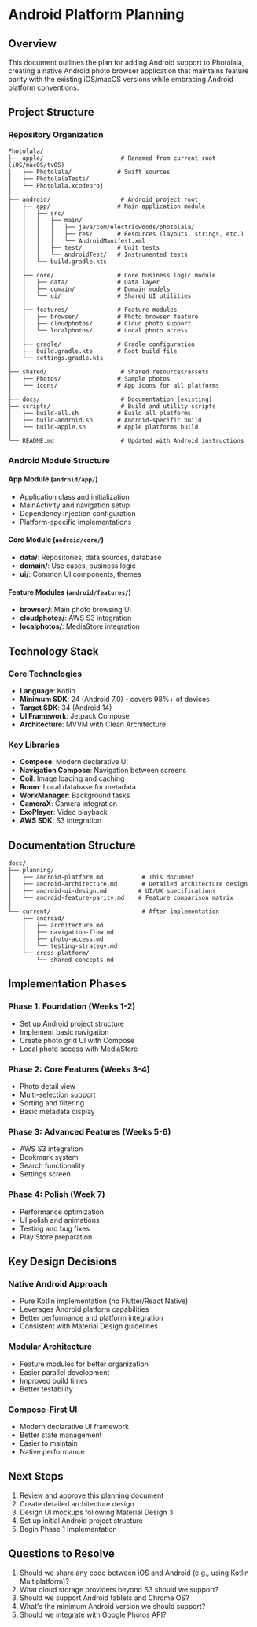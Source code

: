 # Android Platform Planning

## Overview

This document outlines the plan for adding Android support to Photolala, creating a native Android photo browser application that maintains feature parity with the existing iOS/macOS versions while embracing Android platform conventions.

## Project Structure

### Repository Organization

```
Photolala/
├── apple/                      # Renamed from current root (iOS/macOS/tvOS)
│   ├── Photolala/             # Swift sources
│   ├── PhotolalaTests/
│   └── Photolala.xcodeproj
│
├── android/                    # Android project root
│   ├── app/                   # Main application module
│   │   ├── src/
│   │   │   ├── main/
│   │   │   │   ├── java/com/electricwoods/photolala/
│   │   │   │   ├── res/       # Resources (layouts, strings, etc.)
│   │   │   │   └── AndroidManifest.xml
│   │   │   ├── test/          # Unit tests
│   │   │   └── androidTest/   # Instrumented tests
│   │   └── build.gradle.kts
│   │
│   ├── core/                  # Core business logic module
│   │   ├── data/              # Data layer
│   │   ├── domain/            # Domain models
│   │   └── ui/                # Shared UI utilities
│   │
│   ├── features/              # Feature modules
│   │   ├── browser/           # Photo browser feature
│   │   ├── cloudphotos/       # Cloud photo support
│   │   └── localphotos/       # Local photo access
│   │
│   ├── gradle/                # Gradle configuration
│   ├── build.gradle.kts       # Root build file
│   └── settings.gradle.kts
│
├── shared/                     # Shared resources/assets
│   ├── Photos/                # Sample photos
│   └── icons/                 # App icons for all platforms
│
├── docs/                       # Documentation (existing)
├── scripts/                    # Build and utility scripts
│   ├── build-all.sh           # Build all platforms
│   ├── build-android.sh       # Android-specific build
│   └── build-apple.sh         # Apple platforms build
│
└── README.md                   # Updated with Android instructions
```

### Android Module Structure

#### App Module (`android/app/`)
- Application class and initialization
- MainActivity and navigation setup
- Dependency injection configuration
- Platform-specific implementations

#### Core Module (`android/core/`)
- **data/**: Repositories, data sources, database
- **domain/**: Use cases, business logic
- **ui/**: Common UI components, themes

#### Feature Modules (`android/features/`)
- **browser/**: Main photo browsing UI
- **cloudphotos/**: AWS S3 integration
- **localphotos/**: MediaStore integration

## Technology Stack

### Core Technologies
- **Language**: Kotlin
- **Minimum SDK**: 24 (Android 7.0) - covers 98%+ of devices
- **Target SDK**: 34 (Android 14)
- **UI Framework**: Jetpack Compose
- **Architecture**: MVVM with Clean Architecture

### Key Libraries
- **Compose**: Modern declarative UI
- **Navigation Compose**: Navigation between screens
- **Coil**: Image loading and caching
- **Room**: Local database for metadata
- **WorkManager**: Background tasks
- **CameraX**: Camera integration
- **ExoPlayer**: Video playback
- **AWS SDK**: S3 integration

## Documentation Structure

```
docs/
├── planning/
│   ├── android-platform.md           # This document
│   ├── android-architecture.md       # Detailed architecture design
│   ├── android-ui-design.md         # UI/UX specifications
│   └── android-feature-parity.md    # Feature comparison matrix
│
└── current/                          # After implementation
    ├── android/
    │   ├── architecture.md
    │   ├── navigation-flow.md
    │   ├── photo-access.md
    │   └── testing-strategy.md
    └── cross-platform/
        └── shared-concepts.md
```

## Implementation Phases

### Phase 1: Foundation (Weeks 1-2)
- Set up Android project structure
- Implement basic navigation
- Create photo grid UI with Compose
- Local photo access with MediaStore

### Phase 2: Core Features (Weeks 3-4)
- Photo detail view
- Multi-selection support
- Sorting and filtering
- Basic metadata display

### Phase 3: Advanced Features (Weeks 5-6)
- AWS S3 integration
- Bookmark system
- Search functionality
- Settings screen

### Phase 4: Polish (Week 7)
- Performance optimization
- UI polish and animations
- Testing and bug fixes
- Play Store preparation

## Key Design Decisions

### Native Android Approach
- Pure Kotlin implementation (no Flutter/React Native)
- Leverages Android platform capabilities
- Better performance and platform integration
- Consistent with Material Design guidelines

### Modular Architecture
- Feature modules for better organization
- Easier parallel development
- Improved build times
- Better testability

### Compose-First UI
- Modern declarative UI framework
- Better state management
- Easier to maintain
- Native performance

## Next Steps

1. Review and approve this planning document
2. Create detailed architecture design
3. Design UI mockups following Material Design 3
4. Set up initial Android project structure
5. Begin Phase 1 implementation

## Questions to Resolve

1. Should we share any code between iOS and Android (e.g., using Kotlin Multiplatform)?
2. What cloud storage providers beyond S3 should we support?
3. Should we support Android tablets and Chrome OS?
4. What's the minimum Android version we should support?
5. Should we integrate with Google Photos API?